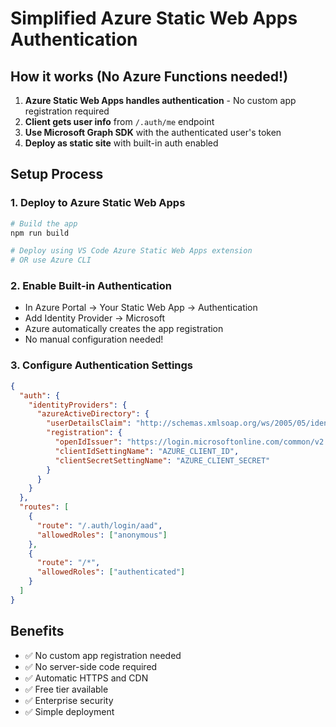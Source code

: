 # Simplified Azure Static Web Apps Authentication

## How it works (No Azure Functions needed!)

1. **Azure Static Web Apps handles authentication** - No custom app registration required
2. **Client gets user info** from `/.auth/me` endpoint  
3. **Use Microsoft Graph SDK** with the authenticated user's token
4. **Deploy as static site** with built-in auth enabled

## Setup Process

### 1. Deploy to Azure Static Web Apps
```bash
# Build the app
npm run build

# Deploy using VS Code Azure Static Web Apps extension
# OR use Azure CLI
```

### 2. Enable Built-in Authentication
- In Azure Portal → Your Static Web App → Authentication
- Add Identity Provider → Microsoft
- Azure automatically creates the app registration
- No manual configuration needed!

### 3. Configure Authentication Settings
```json
{
  "auth": {
    "identityProviders": {
      "azureActiveDirectory": {
        "userDetailsClaim": "http://schemas.xmlsoap.org/ws/2005/05/identity/claims/name",
        "registration": {
          "openIdIssuer": "https://login.microsoftonline.com/common/v2.0",
          "clientIdSettingName": "AZURE_CLIENT_ID",
          "clientSecretSettingName": "AZURE_CLIENT_SECRET"
        }
      }
    }
  },
  "routes": [
    {
      "route": "/.auth/login/aad",
      "allowedRoles": ["anonymous"]
    },
    {
      "route": "/*",
      "allowedRoles": ["authenticated"]
    }
  ]
}
```

## Benefits
- ✅ No custom app registration needed
- ✅ No server-side code required  
- ✅ Automatic HTTPS and CDN
- ✅ Free tier available
- ✅ Enterprise security
- ✅ Simple deployment
